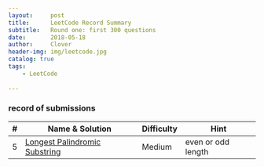 ```yaml
---
layout:     post
title:      LeetCode Record Summary
subtitle:   Round one: first 300 questions
date:       2018-05-18
author:     Clover
header-img: img/leetcode.jpg
catalog: true
tags:
    - LeetCode
    
---
```


### record of submissions
|    #    | Name & Solution                             |Difficulty|Hint|
| --------| ----------------------------                |----------|----|
|5        |[Longest Palindromic Substring](https://github.com/ly16/LC-Practice/blob/master/Longest%20Palindromic%20Substring.java)|Medium    | even or odd length   |

